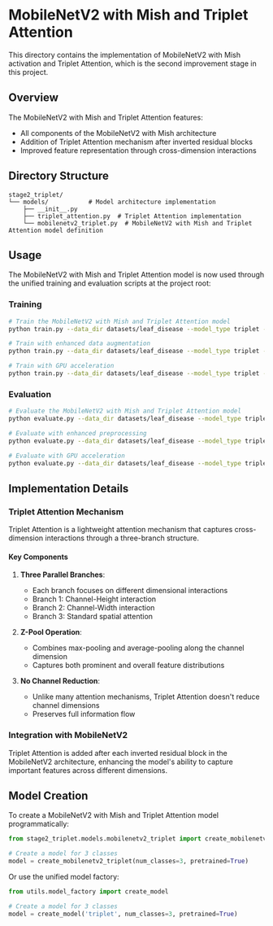 # MobileNetV2 with Mish and Triplet Attention

This directory contains the implementation of MobileNetV2 with Mish activation and Triplet Attention, which is the second improvement stage in this project.

## Overview

The MobileNetV2 with Mish and Triplet Attention features:
- All components of the MobileNetV2 with Mish architecture
- Addition of Triplet Attention mechanism after inverted residual blocks
- Improved feature representation through cross-dimension interactions

## Directory Structure

```
stage2_triplet/
└── models/           # Model architecture implementation
    ├── __init__.py
    ├── triplet_attention.py  # Triplet Attention implementation
    └── mobilenetv2_triplet.py  # MobileNetV2 with Mish and Triplet Attention model definition
```

## Usage

The MobileNetV2 with Mish and Triplet Attention model is now used through the unified training and evaluation scripts at the project root:

### Training

```bash
# Train the MobileNetV2 with Mish and Triplet Attention model
python train.py --data_dir datasets/leaf_disease --model_type triplet --epochs 60 --batch_size 32 --lr 0.001

# Train with enhanced data augmentation
python train.py --data_dir datasets/leaf_disease --model_type triplet --enhanced_augmentation --epochs 60 --batch_size 32 --lr 0.001

# Train with GPU acceleration
python train.py --data_dir datasets/leaf_disease --model_type triplet --epochs 60 --batch_size 64 --lr 0.001 --device cuda
```

### Evaluation

```bash
# Evaluate the MobileNetV2 with Mish and Triplet Attention model
python evaluate.py --data_dir datasets/leaf_disease --model_type triplet --checkpoint checkpoints/triplet/model_best.pth

# Evaluate with enhanced preprocessing
python evaluate.py --data_dir datasets/leaf_disease --model_type triplet --checkpoint checkpoints/triplet/model_best.pth --enhanced_preprocessing

# Evaluate with GPU acceleration
python evaluate.py --data_dir datasets/leaf_disease --model_type triplet --checkpoint checkpoints/triplet/model_best.pth --device cuda
```

## Implementation Details

### Triplet Attention Mechanism

Triplet Attention is a lightweight attention mechanism that captures cross-dimension interactions through a three-branch structure.

#### Key Components

1. **Three Parallel Branches**:
   - Each branch focuses on different dimensional interactions
   - Branch 1: Channel-Height interaction
   - Branch 2: Channel-Width interaction
   - Branch 3: Standard spatial attention

2. **Z-Pool Operation**:
   - Combines max-pooling and average-pooling along the channel dimension
   - Captures both prominent and overall feature distributions

3. **No Channel Reduction**:
   - Unlike many attention mechanisms, Triplet Attention doesn't reduce channel dimensions
   - Preserves full information flow

### Integration with MobileNetV2

Triplet Attention is added after each inverted residual block in the MobileNetV2 architecture, enhancing the model's ability to capture important features across different dimensions.

## Model Creation

To create a MobileNetV2 with Mish and Triplet Attention model programmatically:

```python
from stage2_triplet.models.mobilenetv2_triplet import create_mobilenetv2_triplet

# Create a model for 3 classes
model = create_mobilenetv2_triplet(num_classes=3, pretrained=True)
```

Or use the unified model factory:

```python
from utils.model_factory import create_model

# Create a model for 3 classes
model = create_model('triplet', num_classes=3, pretrained=True)
```
